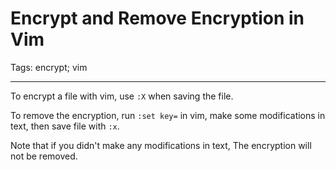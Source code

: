 # Encrypt and Remove Encryption in Vim
Tags: encrypt; vim

------

To encrypt a file with vim, use `:X` when saving the file.

To remove the encryption, run `:set key=` in vim,
make some modifications in text,
then save file with `:x`.

Note that if you didn't make any modifications in text,
The encryption will not be removed.

